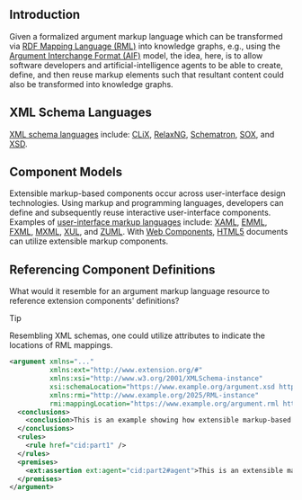 ## Introduction

Given a formalized argument markup language which can be transformed via [RDF Mapping Language (RML)](https://kg-construct.github.io/rml-resources/portal/) into knowledge graphs, e.g., using the [Argument Interchange Format (AIF)](https://en.wikipedia.org/wiki/Argument_Interchange_Format) model, the idea, here, is to allow software developers and artificial-intelligence agents to be able to create, define, and then reuse markup elements such that resultant content could also be transformed into knowledge graphs.

## XML Schema Languages

[XML schema languages](https://en.wikipedia.org/wiki/XML_schema#Languages) include: [CLiX](https://en.wikipedia.org/wiki/CLiX_(markup)), [RelaxNG](https://en.wikipedia.org/wiki/RELAX_NG), [Schematron](https://en.wikipedia.org/wiki/Schematron), [SOX](https://en.wikipedia.org/wiki/Schema_for_Object-Oriented_XML), and [XSD](https://en.wikipedia.org/wiki/XML_Schema_(W3C)).

## Component Models

Extensible markup-based components occur across user-interface design technologies. Using markup and programming languages, developers can define and subsequently reuse interactive user-interface components. Examples of [user-interface markup languages](https://en.wikipedia.org/wiki/Comparison_of_user_interface_markup_languages) include: [XAML](https://en.wikipedia.org/wiki/Extensible_Application_Markup_Language), [EMML](https://en.wikipedia.org/wiki/Enterprise_Mashup_Markup_Language), [FXML](https://en.wikipedia.org/wiki/FXML), [MXML](https://en.wikipedia.org/wiki/MXML), [XUL](https://en.wikipedia.org/wiki/XUL), and [ZUML](https://en.wikipedia.org/wiki/ZUML). With [Web Components](https://en.wikipedia.org/wiki/Web_Components), [HTML5](https://en.wikipedia.org/wiki/HTML5) documents can utilize extensible markup components.

## Referencing Component Definitions

What would it resemble for an argument markup language resource to reference extension components' definitions?

> [!TIP]
> Resembling XML schemas, one could utilize attributes to indicate the locations of RML mappings.
> 
> ```xml
> <argument xmlns="..."
>           xmlns:ext="http://www.extension.org/#"
>           xmlns:xsi="http://www.w3.org/2001/XMLSchema-instance"
>           xsi:schemaLocation="https://www.example.org/argument.xsd https://www.extension.org/assertion.xsd"
>           xmlns:rmi="http://www.example.org/2025/RML-instance"
>           rmi:mappingLocation="https://www.example.org/argument.rml https://www.extension.org/assertion.rml">
>   <conclusions>
>     <conclusion>This is an example showing how extensible markup-based components could be used.</conclusion>
>   </conclusions>
>   <rules>
>     <rule href="cid:part1" />
>   </rules>
>   <premises>
>     <ext:assertion ext:agent="cid:part2#agent">This is an extensible markup-based component.</ext:assertion>
>   </premises>
> </argument>
> ```

